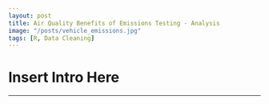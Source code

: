```yaml
---
layout: post
title: Air Quality Benefits of Emissions Testing - Analysis
image: "/posts/vehicle_emissions.jpg"
tags: [R, Data Cleaning]
---
```


# Insert Intro Here

---
